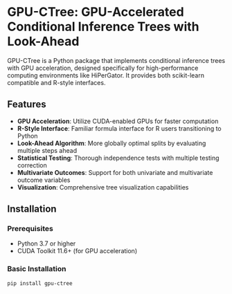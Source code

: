 # GPU-CTree: GPU-Accelerated Conditional Inference Trees with Look-Ahead

GPU-CTree is a Python package that implements conditional inference trees with GPU acceleration, designed specifically for high-performance computing environments like HiPerGator. It provides both scikit-learn compatible and R-style interfaces.

## Features

- **GPU Acceleration**: Utilize CUDA-enabled GPUs for faster computation
- **R-Style Interface**: Familiar formula interface for R users transitioning to Python
- **Look-Ahead Algorithm**: More globally optimal splits by evaluating multiple steps ahead
- **Statistical Testing**: Thorough independence tests with multiple testing correction
- **Multivariate Outcomes**: Support for both univariate and multivariate outcome variables
- **Visualization**: Comprehensive tree visualization capabilities

## Installation

### Prerequisites

- Python 3.7 or higher
- CUDA Toolkit 11.6+ (for GPU acceleration)

### Basic Installation

```bash
pip install gpu-ctree
